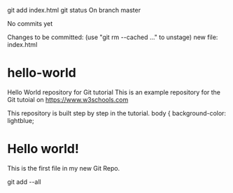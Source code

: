 git add index.html
git status
On branch master

No commits yet

Changes to be committed:
  (use "git rm --cached ..." to unstage)
    new file: index.html
# hello-world
Hello World repository for Git tutorial
This is an example repository for the Git tutoial on https://www.w3schools.com

This repository is built step by step in the tutorial.
body {
background-color: lightblue;
<!DOCTYPE html>
<html>
<head>
<title>Hello World!</title>
<link rel="stylesheet" href="bluestyle.css">
</head>
<body>

<h1>Hello world!</h1>
<p>This is the first file in my new Git Repo.</p>

</body>
</html>
git add --all
